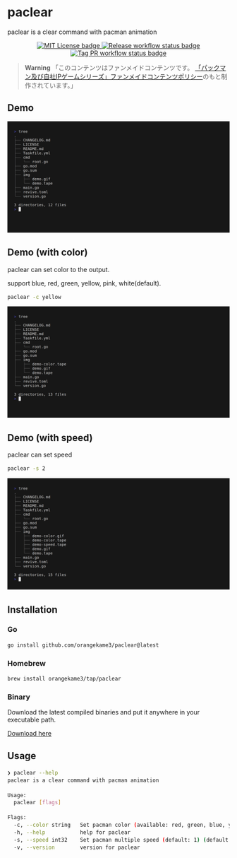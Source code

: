 # paclear

paclear is a clear command with pacman animation

<p align="center">
<a href="https://opensource.org/licenses/MIT">
<img src="https://img.shields.io/badge/License-MIT-yellow.svg" alt="MIT License badge">
</a>
<a href="https://pkg.go.dev/github.com/orangekame3/stree">
<img src="https://github.com/orangekame3/paclear/actions/workflows/release.yml/badge.svg" alt="Release workflow status badge">
</a>
<a href="https://github.com/orangekame3/paclear/actions/workflows/tagpr.yml">
<img src="https://github.com/orangekame3/paclear/actions/workflows/tagpr.yml/badge.svg" alt="Tag PR workflow status badge">
</a>
</p>

> **Warning**
>「このコンテンツはファンメイドコンテンツです。
>[「パックマン及び自社IPゲームシリーズ」ファンメイドコンテンツポリシー](https://www.pacman.com/jp/policy/fanmade.php)のもと制作されています。」

## Demo

<p align="center">
<img src="img/demo.gif" alt="Demonstration of paclear tool in action" height="auto" width="auto"/>
</p>

## Demo (with color)

paclear can set color to the output.

support blue, red, green, yellow, pink, white(default).

```bash
paclear -c yellow
```

<p align="center">
<img src="img/demo-color.gif" alt="Demonstration of paclear tool in action" height="auto" width="auto"/>
</p>

## Demo (with speed)

paclear can set speed

```bash
paclear -s 2
```

<p align="center">
<img src="img/demo-speed.gif" alt="Demonstration of paclear tool in action" height="auto" width="auto"/>
</p>

## Installation

### Go

```bash
go install github.com/orangekame3/paclear@latest
```

### Homebrew

```bash
brew install orangekame3/tap/paclear
```

### Binary

Download the latest compiled binaries and put it anywhere in your executable path.

[Download here](https://github.com/orangekame3/paclear/releases)

## Usage

```bash
❯ paclear --help
paclear is a clear command with pacman animation

Usage:
  paclear [flags]

Flags:
  -c, --color string   Set pacman color (available: red, green, blue, yellow, pink) (default "white")
  -h, --help           help for paclear
  -s, --speed int32    Set pacman multiple speed (default: 1) (default 1)
  -v, --version        version for paclear

```
